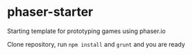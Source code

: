 # phaser-starter
Starting template for prototyping games using phaser.io

Clone repository, run `npm install` and `grunt` and you are ready
